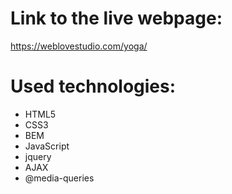 # Link to the live webpage:
https://weblovestudio.com/yoga/
# Used technologies:
<ul>
  <li>HTML5</li>
  <li>CSS3</li>
  <li>BEM</li>
  <li>JavaScript</li>
  <li>jquery</li>
  <li>AJAX</li>
  <li>@media-queries</li>
</ul>
